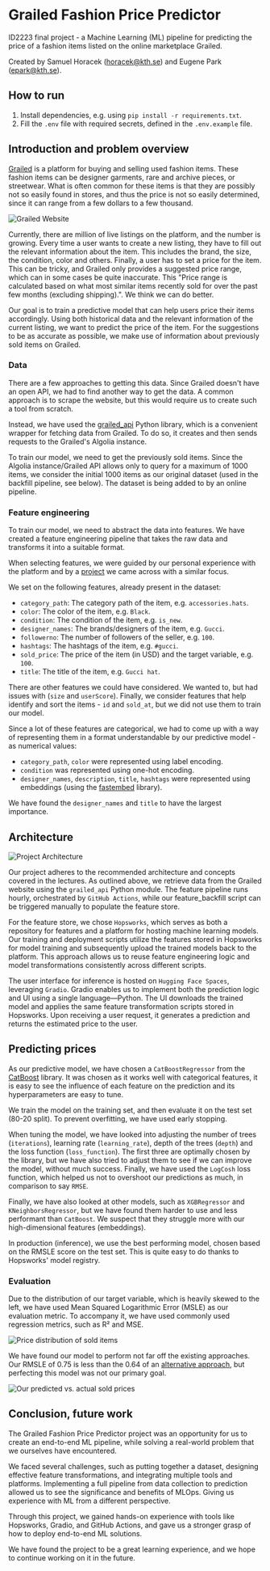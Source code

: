 # Grailed Fashion Price Predictor

ID2223 final project - a Machine Learning (ML) pipeline for predicting the price of a fashion items listed on the online marketplace Grailed.

Created by Samuel Horacek (horacek@kth.se) and Eugene Park (epark@kth.se).

## How to run

1. Install dependencies, e.g. using `pip install -r requirements.txt`.
2. Fill the `.env` file with required secrets, defined in the `.env.example` file.

## Introduction and problem overview

[Grailed](https://www.grailed.com/) is a platform for buying and selling used fashion items. These fashion items can be designer garments, rare and archive pieces, or streetwear. What is often common for these items is that they are possibly not so easily found in stores, and thus the price is not so easily determined, since it can range from a few dollars to a few thousand.

![Grailed Website](./doc/grailed.png)

Currently, there are million of live listings on the platform, and the number is growing. Every time a user wants to create a new listing, they have to fill out the relevant information about the item. This includes the brand, the size, the condition, color and others. Finally, a user has to set a price for the item. This can be tricky, and Grailed only provides a suggested price range, which can in some cases be quite inaccurate. This "Price range is calculated based on what most similar items recently sold for over the past few months (excluding shipping).". We think we can do better.

Our goal is to train a predictive model that can help users price their items accordingly. Using both historical data and the relevant information of the current listing, we want to predict the price of the item. For the suggestions to be as accurate as possible, we make use of information about previously sold items on Grailed.

### Data

There are a few approaches to getting this data. Since Grailed doesn't have an open API, we had to find another way to get the data. A common approach is to scrape the website, but this would require us to create such a tool from scratch.

Instead, we have used the [grailed_api](https://github.com/pznamir00/Grailed-API) Python library, which is a convenient wrapper for fetching data from Grailed. To do so, it creates and then sends requests to the Grailed's Algolia instance.

To train our model, we need to get the previously sold items. Since the Algolia instance/Grailed API allows only to query for a maximum of 1000 items, we consider the initial 1000 items as our original dataset (used in the backfill pipeline, see below). The dataset is being added to by an online pipeline.

### Feature engineering

To train our model, we need to abstract the data into features. We have created a feature engineering pipeline that takes the raw data and transforms it into a suitable format.

When selecting features, we were guided by our personal experience with the platform and by a [project](https://github.com/kirill-rubashevskiy/graildient-descent) we came across with a similar focus.

We set on the following features, already present in the dataset:

- `category_path`: The category path of the item, e.g. `accessories.hats`.
- `color`: The color of the item, e.g. `Black`.
- `condition`: The condition of the item, e.g. `is_new`.
- `designer_names`: The brands/designers of the item, e.g. `Gucci`.
- `followerno`: The number of followers of the seller, e.g. `100`.
- `hashtags`: The hashtags of the item, e.g. `#gucci`.
- `sold_price`: The price of the item (in USD) and the target variable, e.g. `100`.
- `title`: The title of the item, e.g. `Gucci hat`.

There are other features we could have considered. We wanted to, but had issues with (`size` and `userScore`).
Finally, we consider features that help identify and sort the items - `id` and `sold_at`, but we did not use them to train our model.

Since a lot of these features are categorical, we had to come up with a way of representing them in a format understandable by our predictive model - as numerical values:

- `category_path`, `color` were represented using label encoding.
- `condition` was represented using one-hot encoding.
- `designer_names`, `description`, `title`, `hashtags` were represented using embeddings (using the [fastembed](https://github.com/qdrant/fastembed) library).

We have found the `designer_names` and `title` to have the largest importance.

## Architecture

![Project Architecture](./doc/ID2223_Project_Architecture.drawio.png)

Our project adheres to the recommended architecture and concepts covered in the lectures. As outlined above, we retrieve data from the Grailed website using the `grailed_api` Python module. The feature pipeline runs hourly, orchestrated by `GitHub Actions`, while our feature_backfill script can be triggered manually to populate the feature store.

For the feature store, we chose `Hopsworks`, which serves as both a repository for features and a platform for hosting machine learning models. Our training and deployment scripts utilize the features stored in Hopsworks for model training and subsequently upload the trained models back to the platform. This approach allows us to reuse feature engineering logic and model transformations consistently across different scripts.

The user interface for inference is hosted on `Hugging Face Spaces`, leveraging `Gradio`. Gradio enables us to implement both the prediction logic and UI using a single language—Python. The UI downloads the trained model and applies the same feature transformation scripts stored in Hopsworks. Upon receiving a user request, it generates a prediction and returns the estimated price to the user.

## Predicting prices

As our predictive model, we have chosen a `CatBoostRegressor` from the [CatBoost](https://catboost.ai/) library. It was chosen as it works well with categorical features, it is easy to see the influence of each feature on the prediction and its hyperparameters are easy to tune.

We train the model on the training set, and then evaluate it on the test set (80-20 split). To prevent overfitting, we have used early stopping.

When tuning the model, we have looked into adjusting the number of trees (`iterations`), learning rate (`learning_rate`), depth of the trees (`depth`) and the loss function (`loss_function`).
The first three are optimally chosen by the library, but we have also tried to adjust them to see if we can improve the model, without much success. Finally, we have used the `LogCosh` loss function, which helped us not to overshoot our predictions as much, in comparison to say `RMSE`.

Finally, we have also looked at other models, such as `XGBRegressor` and `KNeighborsRegressor`, but we have found them harder to use and less performant than `CatBoost`. We suspect that they struggle more with our high-dimensional features (embeddings).

In production (inference), we use the best performing model, chosen based on the RMSLE score on the test set. This is quite easy to do thanks to Hopsworks' model registry.

### Evaluation 

Due to the distribution of our target variable, which is heavily skewed to the left, we have used Mean Squared Logarithmic Error (MSLE) as our evaluation metric. To accompany it, we have used commonly used regression metrics, such as R² and MSE.

![Price distribution of sold items](./doc/id2223_price_distribution.png)

We have found our model to perform not far off the existing approaches. Our RMSLE of 0.75 is less than the 0.64 of an [alternative approach](https://github.com/kirill-rubashevskiy/graildient-descent/blob/main/README.md#experiment-results), but perfecting this model was not our primary goal.

![Our predicted vs. actual sold prices](./doc/id2223_fashion_actual_vs_predicted.png)

## Conclusion, future work

The Grailed Fashion Price Predictor project was an opportunity for us to create an end-to-end ML pipeline, while solving a real-world problem that we ourselves have encountered.

We faced several challenges, such as putting together a dataset, designing effective feature transformations, and integrating multiple tools and platforms. Implementing a full pipeline from data collection to prediction allowed us to see the significance and benefits of MLOps. Giving us experience with ML from a different perspective.

Through this project, we gained hands-on experience with tools like Hopsworks, Gradio, and GitHub Actions, and gave us a stronger grasp of how to deploy end-to-end ML solutions.

We have found the project to be a great learning experience, and we hope to continue working on it in the future.
